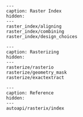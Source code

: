 ```{include} ../README.md

```

```{toctree}
---
caption: Raster Index
hidden:
---
raster_index/aligning
raster_index/combining
raster_index/design_choices
```

```{toctree}
---
caption: Rasterizing
hidden:
---
rasterize/rasterio
rasterize/geometry_mask
rasterize/exactextract
```

```{toctree}
---
caption: Reference
hidden:
---
autoapi/rasterix/index
```
